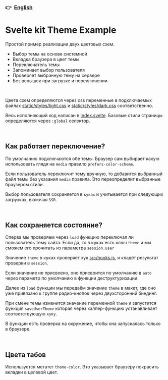 ### 👉  [English](README.md)
# Svelte kit Theme Example

Простой пример реализации двух цветовых схем.

- Выбор темы на основе системной
- Вкладка браузера в цвет темы
- Переключатель темы
- Запоминает выбор пользователя
- Проверяет выбранную тему на сервере
- Без вспышек при загрузке и переключении

<br>

Цвета схем определяются через css переменные в подключаемых файлах [static/styles/light.css](static/styles/light.css) и [static/styles/dark.css](static/styles/dark.css) соответственно.

Весь исполняющий код написан в [index.svelte](src/routes/index.svelte). Базовые стили страницы определяются через `:global` селектор.

<br>

## Как работает переключение?
По умолчанию подключаются обе темы. Браузер сам выбирает какую использовать глядя на `media` правило `prefers-color-scheme`.

Если пользователь переключит тему вручную, то добавится выбранный файл темы без указания `media` правила. Это переопределит выбранные браузером стили.

Выбор пользователя сохраняется в `куках` и учитывается при следующих загрузках, включая `SSR`.

<br>

## Как сохраняется состояние?
Сперва мы проверяем через `load` функцию переключал ли пользователь тему сайта. Если да, то в куках есть ключ `theme` и мы сможем его прочитать из параметра `session.user`

Значение `theme` в куках проверяет хук [src/hooks.js](src/hooks.js), и кладёт результат проверки в `session`.

Если значение не присвоено, оно присвоится по умолчанию в `auto` через параметр по умолчанию в функции деструктуризации.

Далее из `load` функции мы передаём значение `theme` в макет, где оно уже привязано к группе радио-кнопок через двухсторонний биндинг.

При смене темы изменится значение переменной `theme` и запустится функция `saveUserTheme` которая через хэлпер-функцию устанавливает соответствующую `куку`.

В функции есть проверка на окружение, чтобы она запускалась только в браузере.

<br>

## Цвета табов
Используется метатег `theme-color`. Это указывает браузеру покрасить вкладки в целевой цвет.

